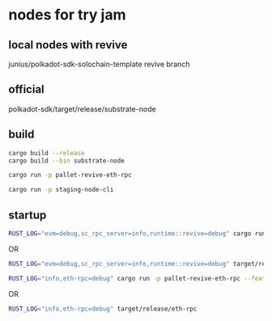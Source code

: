 # nodes for try jam

## local nodes with revive

junius/polkadot-sdk-solochain-template revive branch

## official

polkadot-sdk/target/release/substrate-node

## build

```bash
cargo build --release
cargo build --bin substrate-node

cargo run -p pallet-revive-eth-rpc

cargo run -p staging-node-cli
```

## startup

```bash
RUST_LOG="evm=debug,sc_rpc_server=info,runtime::revive=debug" cargo run --bin substrate-node -- --dev --unsafe-rpc-external
```

OR

```bash
RUST_LOG="evm=debug,sc_rpc_server=info,runtime::revive=debug" target/release/substrate-node --dev --tmp --unsafe-rpc-external
```

```bash
RUST_LOG="info,eth-rpc=debug" cargo run -p pallet-revive-eth-rpc --features example --example deploy
```

OR

```bash
RUST_LOG="info,eth-rpc=debug" target/release/eth-rpc
```
